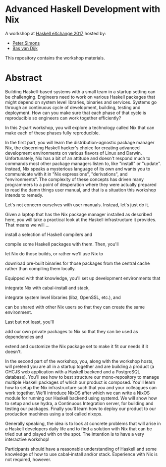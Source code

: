 Advanced Haskell Development with Nix
=====================================

A workshop at [Haskell eXchange 2017] hosted by:

* [Peter Simons](https://github.com/peti)
* [Bas van Dijk](https://github.com/basvandijk)

[Haskell eXchange 2017]: (https://skillsmatter.com/conferences/8522-haskell-exchange-2017)

This repository contains the workshop materials.

Abstract
========

Building Haskell-based systems with a small team in a startup setting can be
challenging. Engineers need to work on various Haskell packages that might
depend on system level libraries, binaries and services. Systems go through an
continuous cycle of development, building, testing and deployment. How can you
make sure that each phase of that cycle is reproducible so engineers can work
together efficiently?

In this 2-part workshop, you will explore a technology called Nix that can make
each of these phases fully reproducible.

In the first part, you will learn the distribution-agnostic package manager Nix,
the discerning Haskell hacker's choice for creating advanced development
environments on various flavors of Linux and Darwin. Unfortunately, Nix has a
bit of an attitude and doesn't respond much to commands most other package
managers listen to, like "install" or "update". Instead, Nix speaks a mysterious
language of its own and wants you to communicate with it in "Nix expressions",
"derivations", and "environments". The complexity of these concepts has driven
many programmers to a point of desperation where they were actually prepared to
read the damn things user manual, and that is a situation this workshop intends
to remedy.

Let's not concern ourselves with user manuals. Instead, let's just do it.

Given a laptop that has the Nix package manager installed as described here, you
will take a practical look at the Haskell infrastructure it provides. That means
we will ...

install a selection of Haskell compilers and

compile some Haskell packages with them. Then, you'll

let Nix do those builds, or rather we'll use Nix to

download pre-built binaries for those packages from the central cache rather
than compiling them locally.

Equipped with that knowledge, you'll set up development environments that

integrate Nix with cabal-install and stack,

integrate system level libraries (libz, OpenSSL, etc.), and

can be shared with other Nix users so that they can create the same environment.

Last but not least, you'll

add our own private packages to Nix so that they can be used as dependencies and

extend and customize the Nix package set to make it fit our needs if it doesn't.

In the second part of the workshop, you, along with the workshop hosts, will
pretend you are all in a startup together and are building a product (a GHCJS
web application with a Haskell backend and a PostgreSQL database). You'll see
how to best structure our mono-repository to manage multiple Haskell packages of
which our product is composed. You'll learn how to setup the Nix infrastructure
such that you and your colleagues can work together. We'll introduce NixOS after
which we can write a NixOS module for running our Haskell backend using
systemd. We will show how to setup and use hydra, a Continuous Integration
server, for building and testing our packages. Finally you'll learn how to
deploy our product to our production machines using a tool called nixops.

Generally speaking, the idea is to look at concrete problems that will arise in
a Haskell developers daily life and to find a solution with Nix that can be
tried out and played with on the spot. The intention is to have a very
interactive workshop!

Participants should have a reasonable understanding of Haskell and some
knowledge of how to use cabal-install and/or stack. Experience with Nix is not
required, however.
